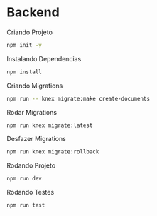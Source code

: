 # Backend

Criando Projeto

```bash
npm init -y
```

Instalando Dependencias

```bash
npm install
```

Criando Migrations

```bash
npm run -- knex migrate:make create-documents
```

Rodar Migrations

```bash
npm run knex migrate:latest
```

Desfazer Migrations

```bash
npm run knex migrate:rollback
```

Rodando Projeto

```bash
npm run dev
```

Rodando Testes

```bash
npm run test
```
